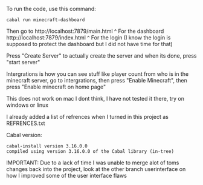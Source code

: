 To run the code, use this command:
```
cabal run minecraft-dashboard
```
Then go to 
http://localhost:7879/main.html
^ For the dashboard
http://localhost:7879/index.html
^ For the login (I know the login is supposed to protect the dashboard but I did not have time for that)

Press "Create Server" to actually create the server and when its done, press "start server"

Intergrations is how you can see stuff like player count from who is in the minecraft server, go to intergrations, then press "Enable Minecraft", then press
"Enable minecraft on home page" 

This does not work on mac I dont think, I have not tested it there, try on windows or linux

I already added a list of refrences when I turned in this project as REFRENCES.txt

Cabal version:
```
cabal-install version 3.16.0.0 
compiled using version 3.16.0.0 of the Cabal library (in-tree)
```

IMPORTANT:
Due to a lack of time I was unable to merge alot of toms changes back into the project, look at the other branch userinterface on how I improved some of the user interface flaws